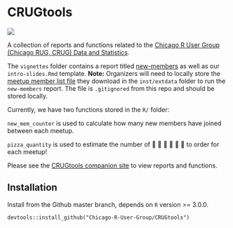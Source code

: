 # CRUGtools

![](https://github.com/Chicago-R-User-Group/CRUGtools/blob/master/vignettes/images/CRUG_header.png)

A collection of reports and functions related to the [Chicago R User Group (Chicago RUG, CRUG) Data and Statistics](https://www.meetup.com/ChicagoRUG/).

The `vignettes` folder contains a report titled [new-members](https://chicago-r-user-group.github.io/CRUGtools/articles/new-members.html) as well as our `intro-slides.Rmd` template. **Note:** Organizers will need to locally store the [meetup member list file](https://www.meetup.com/ChicagoRUG/members) they download in the `inst/extdata` folder to run the `new-members` report. The file is `.gitignored` from this repo and should be stored locally.

Currently, we have two functions stored in the `R/` folder:

`new_mem_counter` is used to calculate how many new members have joined between each meetup.

`pizza_quantity` is used to estimate the number of :pizza: :pizza: :pizza: :pizza: :pizza: :pizza: to order for each meetup!

Please see the [CRUGtools companion site](https://chicago-r-user-group.github.io/CRUGtools/) to view reports and functions.

## Installation

Install from the Github master branch, depends on `R` version >= 3.0.0.

```
devtools::install_github("Chicago-R-User-Group/CRUGtools")
```